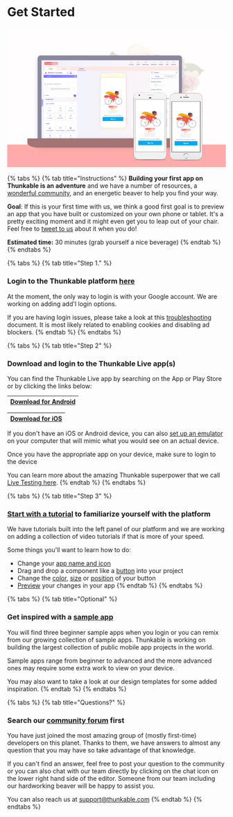 # Get Started

![Goal 1: Preview your own app on your device on the Thunkable Live app](../../.gitbook/assets/live-test%20%281%29.png)

{% tabs %}
{% tab title="Instructions" %}
**Building your first app on Thunkable is an adventure** and we have a number of resources, a [wonderful community](https://community.thunkable.com/c/thunkable-cross), and an energetic beaver to help you find your way.

**Goal**: If this is your first time with us, we think a good first goal is to preview an app that you have built or customized on your own phone or tablet. It's a pretty exciting moment and it might even get you to leap out of your chair. Feel free to [tweet to us](https://twitter.com/thunkable?ref_src=twsrc%5Egoogle%7Ctwcamp%5Eserp%7Ctwgr%5Eauthor) about it when you do!

**Estimated time:** 30 minutes \(grab yourself a nice beverage\)
{% endtab %}
{% endtabs %}

{% tabs %}
{% tab title="Step 1." %}
### Login to the Thunkable platform [here](https://x.thunkable.com/)

At the moment, the only way to login is with your Google account. We are working on adding add'l login options.

If you are having login issues, please take a look at this [troubleshooting](../create/login-issues.md) document.  It is most likely related to enabling cookies and disabling ad blockers.
{% endtab %}
{% endtabs %}

{% tabs %}
{% tab title="Step 2" %}
### Download and login to the Thunkable Live app\(s\)

You can find the Thunkable Live app by searching on the App or Play Store or by clicking the links below:

| [**Download for Android**](https://play.google.com/store/apps/details?id=com.thunkable.live) |
| --- |


| [**Download for iOS**](http://appstore.com/thunkablelive) |
| --- |


If you don't have an iOS or Android device, you can also [set up an emulator](emulators.md) on your computer that will mimic what you would see on an actual device.

Once you have the appropriate app on your device, make sure to login to the device 

You can learn more about the amazing Thunkable superpower that we call [Live Testing here](../live-test.md).
{% endtab %}
{% endtabs %}

{% tabs %}
{% tab title="Step 3" %}
### [Start with a tutorial](tutorials.md) to familiarize yourself with the platform

We have tutorials built into the left panel of our platform and we are working on adding a collection of video tutorials if that is more of your speed.

Some things you'll want to learn how to do:

* Change your [app name and icon](../create/app-icon-+-name.md)
* Drag and drop a component like a [button](../create/components/user-interface/button.md) into your project
* Change the [color](../create/components/user-interface/button.md#style-the-button), [size](../create/intro-to-sizing.md) or [position](../create/intro-to-spacing.md) of your button
* [Preview](../live-test.md#live-preview) your changes in your app
{% endtab %}
{% endtabs %}

{% tabs %}
{% tab title="Optional" %}
### Get inspired with a [sample app](sample-apps.md)

You will find three beginner sample apps when you login or you can remix from our growing collection of sample apps. Thunkable is working on building the largest collection of public mobile app projects in the world.

Sample apps range from beginner to advanced and the more advanced ones may require some extra work to view on your device.

You may also want to take a look at our design templates for some added inspiration.
{% endtab %}
{% endtabs %}

{% tabs %}
{% tab title="Questions?" %}
### Search our [community forum](https://community.thunkable.com/c/thunkable-cross) first

You have just joined the most amazing group of \(mostly first-time\) developers on this planet.  Thanks to them, we have answers to almost any question that you may have so take advantage of that knowledge. 

If you can't find an answer, feel free to post your question to the community or you can also chat with our team directly by clicking on the chat icon on the lower right hand side of the editor. Someone from our team including our hardworking beaver will be happy to assist you.

You can also reach us at support@thunkable.com
{% endtab %}
{% endtabs %}

